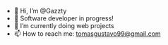 - 👋 Hi, I’m @Gazzty
- 👀 Software developer in progress!
- 🌱 I’m currently doing web projects
- 📫 How to reach me: tomasgustavo99@gmail.com

<!---
Gazzty/Gazzty is a ✨ special ✨ repository because its `README.md` (this file) appears on your GitHub profile.
You can click the Preview link to take a look at your changes.
--->
